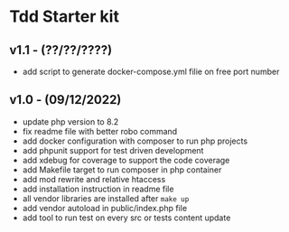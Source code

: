 # Tdd Starter kit

## v1.1 - (??/??/????)

 - add script to generate docker-compose.yml filie on free port number
## v1.0 - (09/12/2022)

 - update php version to 8.2
 - fix readme file with better robo command
 - add docker configuration with composer to run php projects
 - add phpunit support for test driven development
 - add xdebug for coverage to support the code coverage
 - add Makefile target to run composer in php container
 - add mod rewrite and relative htaccess
 - add installation instruction in readme file
 - all vendor libraries are installed after `make up`
 - add vendor autoload in public/index.php file
 - add tool to run test on every src or tests content update
